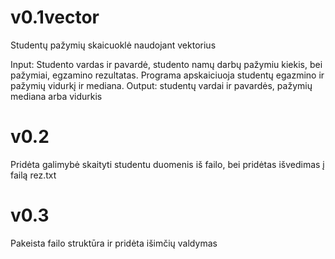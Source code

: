 # v0.1vector

Studentų pažymių skaicuoklė naudojant vektorius

Input: Studento vardas ir pavardė, studento namų darbų pažymiu kiekis, bei pažymiai, egzamino rezultatas.
Programa apskaiciuoja studentų egazmino ir pažymių vidurkį ir mediana.
Output: studentų vardai ir pavardės, pažymių mediana arba vidurkis
# v0.2

Pridėta galimybė skaityti studentu duomenis iš failo, bei pridėtas išvedimas į failą rez.txt

# v0.3 

Pakeista failo struktūra ir pridėta išimčių valdymas 

